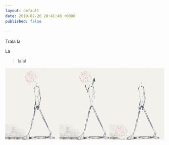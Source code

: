 ```yaml
---
layout: default
date: 2019-02-26 20:41:40 +0000
published: false

---
```

Trala la

La

> lalal

![](/uploads/2019/02/26/networkmarche.jpg)